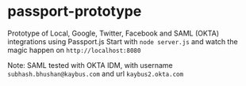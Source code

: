 passport-prototype
==================

Prototype of Local, Google, Twitter, Facebook and SAML (OKTA) integrations using Passport.js
Start with `node server.js` and watch the magic happen on `http://localhost:8080`

Note: SAML tested with OKTA IDM, with username `subhash.bhushan@kaybus.com` and url `kaybus2.okta.com`
